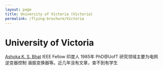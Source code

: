 ```yaml
---
layout: page
title: University of Victoria (Victoria)
permalink: /flying-brochure/Victoria
---
```

# University of Victoria

[Ashoka K. S. Bhat](https://www.uvic.ca/engineering/ece/faculty-and-staff/home/faculty/bhatashoka-k.-s..php) 
IEEE Fellow 印度人 1985年 PhD@UofT 研究领域主要为电网 逆变器控制 谐振变换器等。近几年没有文章，查不到有学生
